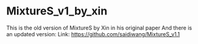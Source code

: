 # MixtureS_v1_by_xin
This is the old version of MixtureS by Xin in his original paper
And there is an updated version:
Link: https://github.com/saidiwang/MixtureS_v1.1
